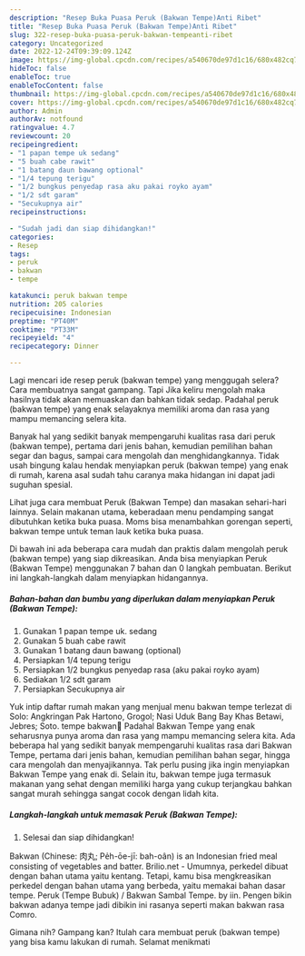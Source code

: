 ```yaml
---
description: "Resep Buka Puasa Peruk (Bakwan Tempe)Anti Ribet"
title: "Resep Buka Puasa Peruk (Bakwan Tempe)Anti Ribet"
slug: 322-resep-buka-puasa-peruk-bakwan-tempeanti-ribet
category: Uncategorized
date: 2022-12-24T09:39:09.124Z
image: https://img-global.cpcdn.com/recipes/a540670de97d1c16/680x482cq70/peruk-bakwan-tempe-foto-resep-utama.jpg
hideToc: false
enableToc: true
enableTocContent: false
thumbnail: https://img-global.cpcdn.com/recipes/a540670de97d1c16/680x482cq70/peruk-bakwan-tempe-foto-resep-utama.jpg
cover: https://img-global.cpcdn.com/recipes/a540670de97d1c16/680x482cq70/peruk-bakwan-tempe-foto-resep-utama.jpg
author: Admin
authorAv: notfound
ratingvalue: 4.7
reviewcount: 20
recipeingredient:
- "1 papan tempe uk sedang"
- "5 buah cabe rawit"
- "1 batang daun bawang optional"
- "1/4 tepung terigu"
- "1/2 bungkus penyedap rasa aku pakai royko ayam"
- "1/2 sdt garam"
- "Secukupnya air"
recipeinstructions:

- "Sudah jadi dan siap dihidangkan!"
categories:
- Resep
tags:
- peruk
- bakwan
- tempe

katakunci: peruk bakwan tempe 
nutrition: 205 calories
recipecuisine: Indonesian
preptime: "PT40M"
cooktime: "PT33M"
recipeyield: "4"
recipecategory: Dinner

---
```



Lagi mencari ide resep peruk (bakwan tempe) yang menggugah selera? Cara membuatnya sangat gampang. Tapi Jika keliru mengolah maka hasilnya tidak akan memuaskan dan bahkan tidak sedap. Padahal peruk (bakwan tempe) yang enak selayaknya memiliki aroma dan rasa yang mampu memancing selera kita.


Banyak hal yang sedikit banyak mempengaruhi kualitas rasa dari peruk (bakwan tempe), pertama dari jenis bahan, kemudian pemilihan bahan segar dan bagus, sampai cara mengolah dan menghidangkannya. Tidak usah bingung kalau hendak menyiapkan peruk (bakwan tempe) yang enak di rumah, karena asal sudah tahu caranya maka hidangan ini dapat jadi suguhan spesial.

Lihat juga cara membuat Peruk (Bakwan Tempe) dan masakan sehari-hari lainnya. Selain makanan utama, keberadaan menu pendamping sangat dibutuhkan ketika buka puasa. Moms bisa menambahkan gorengan seperti, bakwan tempe untuk teman lauk ketika buka puasa.


Di bawah ini ada beberapa cara mudah dan praktis dalam mengolah peruk (bakwan tempe) yang siap dikreasikan. Anda bisa menyiapkan Peruk (Bakwan Tempe) menggunakan 7 bahan dan 0 langkah pembuatan. Berikut ini langkah-langkah dalam menyiapkan hidangannya.

<!--inarticleads1-->

##### Bahan-bahan dan bumbu yang diperlukan dalam menyiapkan Peruk (Bakwan Tempe):

1. Gunakan 1 papan tempe uk. sedang
1. Gunakan 5 buah cabe rawit
1. Gunakan 1 batang daun bawang (optional)
1. Persiapkan 1/4 tepung terigu
1. Persiapkan 1/2 bungkus penyedap rasa (aku pakai royko ayam)
1. Sediakan 1/2 sdt garam
1. Persiapkan Secukupnya air


Yuk intip daftar rumah makan yang menjual menu bakwan tempe terlezat di Solo: Angkringan Pak Hartono, Grogol; Nasi Uduk Bang Bay Khas Betawi, Jebres; Soto. tempe bakwan🥟 Padahal Bakwan Tempe yang enak seharusnya punya aroma dan rasa yang mampu memancing selera kita. Ada beberapa hal yang sedikit banyak mempengaruhi kualitas rasa dari Bakwan Tempe, pertama dari jenis bahan, kemudian pemilihan bahan segar, hingga cara mengolah dan menyajikannya. Tak perlu pusing jika ingin menyiapkan Bakwan Tempe yang enak di. Selain itu, bakwan tempe juga termasuk makanan yang sehat dengan memiliki harga yang cukup terjangkau bahkan sangat murah sehingga sangat cocok dengan lidah kita. 

<!--inarticleads2-->

##### Langkah-langkah untuk memasak Peruk (Bakwan Tempe):


1. Selesai dan siap dihidangkan!

Bakwan (Chinese: 肉丸; Pe̍h-ōe-jī: bah-oân) is an Indonesian fried meal consisting of vegetables and batter. Brilio.net - Umumnya, perkedel dibuat dengan bahan utama yaitu kentang. Tetapi, kamu bisa mengkreasikan perkedel dengan bahan utama yang berbeda, yaitu memakai bahan dasar tempe. Peruk (Tempe Bubuk) / Bakwan Sambal Tempe. by iin. Pengen bikin bakwan adanya tempe jadi dibikin ini rasanya seperti makan bakwan rasa Comro. 

Gimana nih? Gampang kan? Itulah cara membuat peruk (bakwan tempe) yang bisa kamu lakukan di rumah. Selamat menikmati
